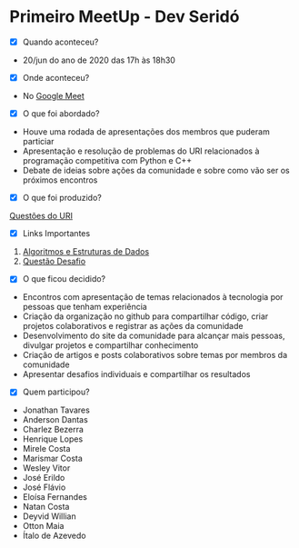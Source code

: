 # Primeiro MeetUp - Dev Seridó

- [x] Quando aconteceu?

- 20/jun do ano de 2020 das 17h às 18h30

- [x] Onde aconteceu?

- No [Google Meet](https://meet.google.com/czn-stix-imm)

- [x] O que foi abordado?

- Houve uma rodada de apresentações dos membros que puderam particiar
- Apresentação e resolução de problemas do URI relacionados à programação competitiva com Python e C++
- Debate de ideias sobre ações da comunidade e sobre como vão ser os próximos encontros

- [x] O que foi produzido?

 [Questões do URI](codigos/)

- [x] Links Importantes 
 1. [Algoritmos e Estruturas de Dados](https://pt.khanacademy.org/computing/computer-science)
 2. [Questão Desafio](https://www.urionlinejudge.com.br/judge/pt/problems/view/1176)

- [x] O que ficou decidido?

- Encontros com apresentação de temas relacionados à tecnologia por pessoas que tenham experiência
- Criação da organização no github para compartilhar código, criar projetos colaborativos e registrar as ações da comunidade
- Desenvolvimento do site da comunidade para alcançar mais pessoas, divulgar projetos e compartilhar conhecimento
- Criação de artigos e posts colaborativos sobre temas por membros da comunidade
- Apresentar desafios individuais e compartilhar os resultados

- [x] Quem participou?

- Jonathan Tavares 
- Anderson Dantas
- Charlez Bezerra
- Henrique Lopes
- Mirele Costa
- Marismar Costa
- Wesley Vitor
- José Erildo
- José Flávio
- Eloísa Fernandes
- Natan Costa
- Deyvid Willian
- Otton Maia 
- Ítalo de Azevedo

